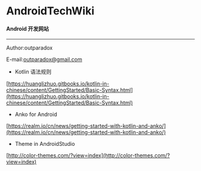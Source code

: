 # AndroidTechWiki

#### Android 开发网站
***
 Author:outparadox
 
 E-mail:outparadox@gmail.com
 
 * Kotlin 语法规则

 [https://huanglizhuo.gitbooks.io/kotlin-in-chinese/content/GettingStarted/Basic-Syntax.html](https://huanglizhuo.gitbooks.io/kotlin-in-chinese/content/GettingStarted/Basic-Syntax.html)  
 
 * Anko for Android
 
 [https://realm.io/cn/news/getting-started-with-kotlin-and-anko/](https://realm.io/cn/news/getting-started-with-kotlin-and-anko/)

* Theme in AndroidStudio

 [http://color-themes.com/?view=index](http://color-themes.com/?view=index)

